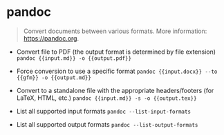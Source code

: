 # pandoc
> Convert documents between various formats.
> More information: <https://pandoc.org>.

- Convert file to PDF (the output format is determined by file extension)
`pandoc {{input.md}} -o {{output.pdf}}`

- Force conversion to use a specific format
`pandoc {{input.docx}} --to {{gfm}} -o {{output.md}}`

- Convert to a standalone file with the appropriate headers/footers (for LaTeX, HTML, etc.)
`pandoc {{input.md}} -s -o {{output.tex}}`

- List all supported input formats
`pandoc --list-input-formats`

- List all supported output formats
`pandoc --list-output-formats`
